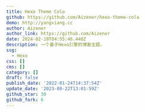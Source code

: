 ```yaml
---
title: Hexo Theme Cola
github: https://github.com/Aizener/hexo-theme-cola
demo: http://yangxiang.cc
author: Aizener
author_link: https://github.com/Aizener
date: 2024-02-18T04:55:46.448Z
description: 一个基于Hexo引擎的博客主题。
ssg:
  - Hexo
css: []
cms: []
category: []
draft: false
publish_date: '2022-01-24T14:37:54Z'
update_date: '2023-08-22T13:01:59Z'
github_star: 30
github_fork: 6
---
```

